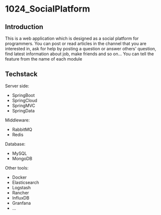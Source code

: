 # 1024_SocialPlatform
## Introduction
This is a web application which is designed as a social platform for programmers. You can post or read articles in the channel that you are interested in, ask for help by posting a question or answer others' question, find latest information about job, make friends and so on... You can tell the feature from the name of each module
## Techstack
Server side: 
  - SpringBoot 
  - SpringCloud
  - SpringMVC
  - SpringData
  
Middleware: 
  - RabbitMQ
  - Redis

Database: 
  - MySQL
  - MongoDB
 
 Other tools:
  - Docker
  - Elasticsearch
  - Logstash
  - Rancher
  - InfluxDB
  - Granfana
  - ...
